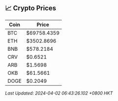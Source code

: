 ## 📈 Crypto Prices

| Coin | Price |
| ---- | ----- |
| BTC | $69758.4359 |
| ETH | $3502.8696 |
| BNB | $578.2184 |
| CRV | $0.6521 |
| ARB | $1.5698 |
| OKB | $61.5661 |
| DOGE | $0.2049 |

_Last Updated: 2024-04-02 06:43:26.102 +0800 HKT_